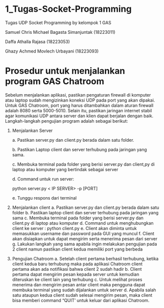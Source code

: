 # 1_Tugas-Socket-Programming
Tugas UDP Socket Programming by kelompok 1 GAS


Samuel Chris Michael Bagasta Simanjuntak (18223011)


Daffa Athalla Rajasa (18223053)


Ghazy Achmed Movlech Urbayani (18223093)

# Prosedur untuk menjalankan program GAS Chatroom
  Sebelum menjalankan aplikasi, pastikan pengaturan firewall di komputer atau laptop sudah mengizinkan koneksi UDP pada port yang akan dipakai. Untuk GAS Chatroom, port yang harus ditambahkan dalam aturan firewall adalah 8080 serta 5000-5010. Selain itu, pastikan jaringan internet stabil agar komunikasi UDP antara server dan klien dapat berjalan dengan baik.
Langkah-langkah pengujian program adalah sebagai berikut:
1. Menjalankan Server

   
   a. Pastikan server.py dan client.py berada dalam satu folder.


   b. Pastikan Laptop client dan server terhubung pada jaringan yang sama.


   c. Membuka terminal pada folder yang berisi server.py dan client,py di laptop atau komputer
      yang bertindak sebagai server


   d. Command untuk run server:


      python server.py < IP SERVER> -p [PORT]


   e. Tunggu respons dari terminal

   
3. Menjalankan client
   a. Pastikan server.py dan client.py berada dalam satu folder
   b. Pastikan laptop client dan server terhubung pada jaringan yang sama
   c. Membuka terminal pada folder yang berisi server.py dan client.py di laptop atau komputer
   d. Command untuk menghubungkan client ke server : python client.py <IP SERVER> <PORT SERVER>       <PORT CLIENT>
   e. Client akan diminta untuk memasukkan username dan password pada GUI yang muncul
   f. Client akan disiapkan untuk dapat mengirim serta menerima pesan dari server
   g. Lakukan langkah yang sama apabila ingin melakukan pengujian pada 2 client namun pastikan        client kedua memiliki port yang berbeda
4. Pengujian Chatroom
   a. Setelah client pertama berhasil terhubung, ketika client kedua baru terhubung maka pada         aplikasi Chatroom client pertama akan ada notifikasi bahwa client 2 sudah hadir
   b. Client pertama dapat mengirim pesan kepada server untuk kemudian diteruskan ke client           lain yang terhubung
   c. Untuk melihat proses menerima dan mengirim pesan antar client maka pengguna dapat membuka       terminal yang sudah dijalankan untuk server
   d. Apabila salah satu ataupun kedua client sudah selesai mengirim pesan, maka client bisa          memberi command “QUIT’ untuk keluar dari aplikasi Chatroom.
